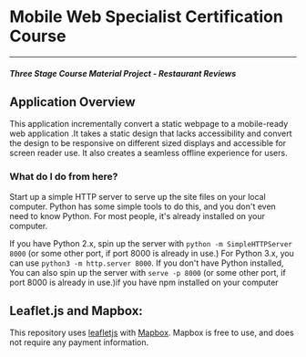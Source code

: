 # Mobile Web Specialist Certification Course
---
#### _Three Stage Course Material Project - Restaurant Reviews_

## Application Overview

This application incrementally convert a static webpage to a mobile-ready web application .It takes a static design that lacks accessibility and convert the design to be responsive on different sized displays and accessible for screen reader use. It also creates a seamless offline experience for users.



### What do I do from here?

 Start up a simple HTTP server to serve up the site files on your local computer. Python has some simple tools to do this, and you don't even need to know Python. For most people, it's already installed on your computer.

  If you have Python 2.x, spin up the server with `python -m SimpleHTTPServer 8000` (or some other port, if port 8000 is already in use.) For Python 3.x, you can use `python3 -m http.server 8000`. If you don't have Python installed, You can also spin up the server with `serve -p 8000` (or some other port, if port 8000 is already in use.)if you have npm installed on your computer




## Leaflet.js and Mapbox:

This repository uses [leafletjs](https://leafletjs.com/) with [Mapbox](https://www.mapbox.com/). Mapbox is free to use, and does not require any payment information.
